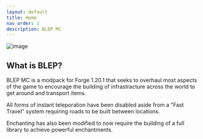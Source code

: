 ```yaml
---
layout: default
title: Home
nav_order: 1
description: BLEP MC
---
```


![image](https://raw.githubusercontent.com/TheMrNewVegas/TheMrNewVegas.github.io/refs/heads/main/Resources/blep/Blep-Fishing-Logo.png)

## What is BLEP?

BLEP MC is a modpack for Forge 1.20.1 that seeks to overhaul most aspects of the game to encourage the building of infrastracture across the world to get around and transport items.

All forms of instant teleporation have been disabled aside from a "Fast Travel" system requiring roads to be built between locations.

Enchanting has also been modified to now require the building of a full library to achieve powerful enchantments.
